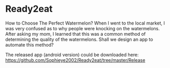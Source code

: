 # Ready2eat
How to Choose The Perfect Watermelon? 
When I went to the local market, I was very confused as to why people were knocking on the watermelons. After asking my mom, I learned that this was a common method of determining the quality of the watermelons.  Shall we design an app to automate this method?

The released app (android version) could be downloaded here: https://github.com/Sophieye2002/Ready2eat/tree/master/Release
